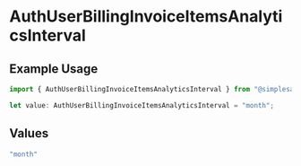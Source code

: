 # AuthUserBillingInvoiceItemsAnalyticsInterval

## Example Usage

```typescript
import { AuthUserBillingInvoiceItemsAnalyticsInterval } from "@simplesagar/vercel/models/authuser.js";

let value: AuthUserBillingInvoiceItemsAnalyticsInterval = "month";
```

## Values

```typescript
"month"
```